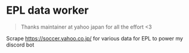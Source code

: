 # EPL data worker

> Thanks maintainer at yahoo japan for all the effort <3

Scrape https://soccer.yahoo.co.jp/ for various data for EPL to power my discord bot
